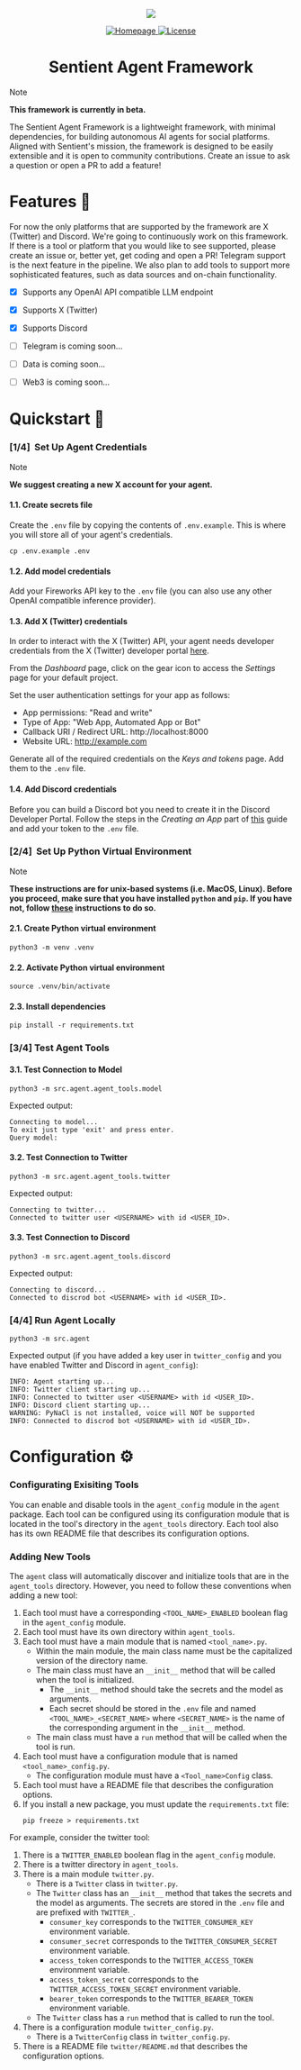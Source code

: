 <!-- Sentient Banner -->
<p align="center">
  <img src="banner.png"/>
</p>

<!-- Socials -->
<p align="center">
      <a href="https://sentient.xyz/" target="_blank" style="margin: 2px;">
    <img alt="Homepage" src="
    <!-- License -->
    <a href="https://github.com/sentient-agi/Sentient-Agent-Framework/tree/main?tab=Apache-2.0-1-ov-file">
        <img alt="License" src="https://img.shields.io/badge/License-Apache_2.0-green">
    </a>
</p>


<h1 align="center">Sentient Agent Framework</h1>

> [!NOTE]
> **This framework is currently in beta.**

The Sentient Agent Framework is a lightweight framework, with minimal dependencies, for building autonomous AI agents for social platforms. Aligned with Sentient's mission, the framework is designed to be easily extensible and it is open to community contributions. Create an issue to ask a question or open a PR to add a feature!



# Features 🦾
For now the only platforms that are supported by the framework are X (Twitter) and Discord. We're going to continuously work on this framework. If there is a tool or platform that you would like to see supported, please create an issue or, better yet, get coding and open a PR! Telegram support is the next feature in the pipeline. We also plan to add tools to support more sophisticated features, such as data sources and on-chain functionality.
- [x] Supports any OpenAI API compatible LLM endpoint
- [x] Supports X (Twitter)
- [x] Supports Discord
- [ ] Telegram is coming soon...
- [ ] Data is coming soon...
- [ ] Web3 is coming soon...



# Quickstart 🚀
### [1/4]&nbsp;&nbsp;Set Up Agent Credentials

> [!NOTE]
> **We suggest creating a new X account for your agent.**

#### 1.1. Create secrets file
Create the `.env` file by copying the contents of `.env.example`. This is where you will store all of your agent's credentials.
```
cp .env.example .env
```

#### 1.2. Add model credentials
Add your Fireworks API key to the `.env` file (you can also use any other OpenAI compatible inference provider).

#### 1.3. Add X (Twitter) credentials
In order to interact with the X (Twitter) API, your agent needs developer credentials from the X (Twitter) developer portal [here](https://developer.x.com/en/portal/dashboard).

From the *Dashboard* page, click on the gear icon to access the *Settings* page for your default project.

Set the user authentication settings for your app as follows:
- App permissions: "Read and write"
- Type of App: "Web App, Automated App or Bot"
- Callback URI / Redirect URL: http://localhost:8000
- Website URL: http://example.com

Generate all of the required credentials on the *Keys and tokens* page. Add them to the `.env` file.

#### 1.4. Add Discord credentials
Before you can build a Discord bot you need to create it in the Discord Developer Portal. Follow the steps in the *Creating an App* part of [this](https://discord.com/developers/docs/quick-start/getting-started#step-1-creating-an-app) guide and add your token to the `.env` file.


### [2/4]&nbsp;&nbsp;Set Up Python Virtual Environment
> [!NOTE]
> **These instructions are for unix-based systems (i.e. MacOS, Linux). Before you proceed, make sure that you have installed `python` and `pip`. If you have not, follow [these](https://packaging.python.org/en/latest/tutorials/installing-packages/) instructions to do so.**

#### 2.1. Create Python virtual environment
```
python3 -m venv .venv
```

#### 2.2. Activate Python virtual environment
```
source .venv/bin/activate
```

#### 2.3. Install dependencies
```
pip install -r requirements.txt
```


### [3/4]&nbsp;Test Agent Tools
#### 3.1. Test Connection to Model
```
python3 -m src.agent.agent_tools.model
```
Expected output:
```
Connecting to model...
To exit just type 'exit' and press enter.
Query model: 
```

#### 3.2. Test Connection to Twitter
```
python3 -m src.agent.agent_tools.twitter
```
Expected output:
```
Connecting to twitter...
Connected to twitter user <USERNAME> with id <USER_ID>.
```

#### 3.3. Test Connection to Discord
```
python3 -m src.agent.agent_tools.discord
```
Expected output:
```
Connecting to discord...
Connected to discrod bot <USERNAME> with id <USER_ID>.
```


### [4/4]&nbsp;Run Agent Locally
```
python3 -m src.agent
```
Expected output (if you have added a key user in `twitter_config` and you have enabled Twitter and Discord in `agent_config`):
```
INFO: Agent starting up...
INFO: Twitter client starting up...
INFO: Connected to twitter user <USERNAME> with id <USER_ID>.
INFO: Discord client starting up...
WARNING: PyNaCl is not installed, voice will NOT be supported
INFO: Connected to discrod bot <USERNAME> with id <USER_ID>.
```



# Configuration ⚙️
### Configurating Exisiting Tools
You can enable and disable tools in the `agent_config` module in the `agent` package. Each tool can be configured using its configuration module that is located in the tool's directory in the `agent_tools` directory. Each tool also has its own README file that describes its configuration options.

### Adding New Tools
The `agent` class will automatically discover and initialize tools that are in the `agent_tools` directory. However, you need to follow these conventions when adding a new tool:
1. Each tool must have a corresponding `<TOOL_NAME>_ENABLED` boolean flag in the `agent_config` module.
2. Each tool must have its own directory within `agent_tools`.
3. Each tool must have a main module that is named `<tool_name>.py`.
    - Within the main module, the main class name must be the capitalized version of the directory name.
    - The main class must have an `__init__` method that will be called when the tool is initialized.
        - The `__init__` method should take the secrets and the model as arguments.
        - Each secret should be stored in the `.env` file and named `<TOOL_NAME>_<SECRET_NAME>` where `<SECRET_NAME>` is the name of the corresponding argument in the `__init__` method.
    - The main class must have a `run` method that will be called when the tool is run.
4. Each tool must have a configuration module that is named `<tool_name>_config.py`.
    - The configuration module must have a `<Tool_name>Config` class.
5. Each tool must have a README file that describes the configuration options.
6. If you install a new package, you must update the `requirements.txt` file:
    ```
    pip freeze > requirements.txt
    ``` 

For example, consider the twitter tool:
1. There is a `TWITTER_ENABLED` boolean flag in the `agent_config` module.
2. There is a twitter directory in `agent_tools`.
3. There is a main module `twitter.py`.
    - There is a `Twitter` class in `twitter.py`.
    - The `Twitter` class has an `__init__` method that takes the secrets and the model as arguments. The secrets are stored in the `.env` file and are prefixed with `TWITTER_`.
        - `consumer_key` corresponds to the `TWITTER_CONSUMER_KEY` environment variable.
        - `consumer_secret` corresponds to the `TWITTER_CONSUMER_SECRET` environment variable.
        - `access_token` corresponds to the `TWITTER_ACCESS_TOKEN` environment variable.
        - `access_token_secret` corresponds to the `TWITTER_ACCESS_TOKEN_SECRET` environment variable.
        - `bearer_token` corresponds to the `TWITTER_BEARER_TOKEN` environment variable.
    - The `Twitter` class has a `run` method that is called to run the tool.
4. There is a configuration module `twitter_config.py`.
    - There is a `TwitterConfig` class in `twitter_config.py`.
5. There is a README file `twitter/README.md` that describes the configuration options.
